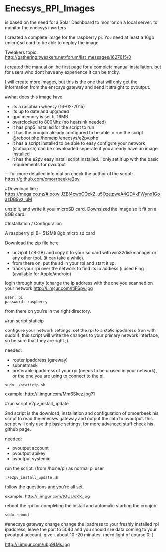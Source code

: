 # Enecsys_RPI_Images
is based on the need for a Solar Dashboard to monitor on a local server. to monitor the enecsys inverters 

I created a complete image for the raspberry pi. You need at least a 16gb (micro)sd card to be able to deploy the image

Tweakers topic: 
http://gathering.tweakers.net/forum/list_messages/1627615/0

i created the manual on the first page for a complete manual installation. but for users who dont have any experience it can be tricky. 

I will create more images, but this is the one that will only get the information from the enecsys gateway and send it straight
to pvoutput. 

#what does this image have
- its a raspbian wheezy (16-02-2015)
- its up to date and upgraded
- gpu memory is set to 16MB
- overclocked to 800Mhz (no heatsink needed)
- it has php5 installed for the script to run
- it has the cronjob already configured to be able to run the script
  @reboot php /home/pi/enecsys/e2pv.php
- it has a script installed to be able to easy configure your network (staticip.sh)
  can be downloaded seperate if you already have an image installed
- it has the e2pv easy install script installed. i only set it up with the basic requirements for pvoutput


-- for more detailed information check the author of the script: 
https://github.com/omoerbeek/e2pv

#Download link:
https://mega.co.nz/#!ootwiJZB!4cwoCQckZ_u5OzetpweA4QDXkFWynx1GoazDB9vz_uM

unzip it, and write it your microSD card. Downsized the image so it fit on a 8GB card.

#Installation / Configuration

A raspberry pi B+ 512MB
8gb micro sd card

Download the zip file here:


- unzip it (7.8 GB) and copy it to your sd card with win32diskmanager or any other tool. (it can take a while).
- from there on, put the sd in your rpi and start it up.
- track your rpi over the network to find its ip address (i used Fing (available for Apple/Android)

login through putty (change the ip address with the one you scanned on your network
http://i.imgur.com/ltiFSpv.jpg

```
user: pi
password: raspberry
```

from there on you're in the right directory. 

#run script staticip

configure your network settings. set the rpi to a static ipaddress (run with sudo!!). this script will write the changes to your primary network interface, so be sure that they are right ;).

needed:
- router ipaddress (gateway)
- subnetmask
- preferable ipaddress of your rpi (needs to be unused in your network), or the one you are using to connect to the pi.

```
sudo ./staticip.sh
```
example: http://i.imgur.com/Mm6Skez.jpg?1

#run script e2pv_install_update

2nd script is the download, installation and configuration of omoerbeek his script to read the enecsys gateway and output the data to pvoutput. this script will only use the basic settings. for more advanced stuff check his github page. 

needed: 
- pvoutput account
- pvoutput apikey
- pvoutput systemid

run the script: (from /home/pi) as normal pi user
```
./e2pv_install_update.sh
```

follow the questions and you're all set. 

example: http://i.imgur.com/tGUUcKK.jpg


reboot the rpi for completing the install and automatic starting the cronjob.
```
sudo reboot
```

#enecsys gateway change
change the ipadress to your freshly installed rpi ipaddress, leave the port to 5040 and you should see data coming to your pvoutput account. give it about 10 -20 minutes. (need light of course 0; )

http://i.imgur.com/ubp9LMs.jpg
